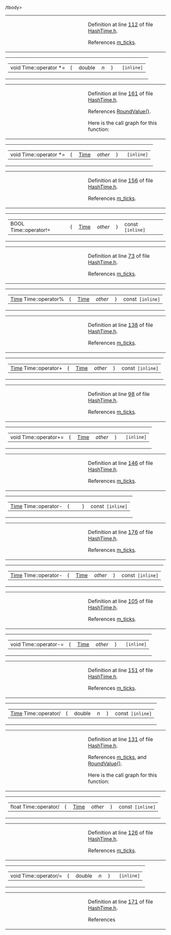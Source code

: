 /tbody>
</table>

<table data-cellspacing="5" data-cellpadding="0" data-border="0">
<colgroup>
<col style="width: 50%" />
<col style="width: 50%" />
</colgroup>
<tbody>
<tr>
<td> </td>
<td><p>Definition at line <a href="HashTime_8h-source.md#l00112" class="el">112</a> of file <a href="HashTime_8h-source.md" class="el">HashTime.h</a>.</p>
<p>References <a href="HashTime_8h-source.md#l00023" class="el">m_ticks</a>.</p></td>
</tr>
</tbody>
</table>

<span id="25b39f0bb14c9878d42f8043573b6be3" class="anchor"></span>

<table class="mdTable" data-cellpadding="2" data-cellspacing="0">
<colgroup>
<col style="width: 100%" />
</colgroup>
<tbody>
<tr>
<td class="mdRow"><table data-cellpadding="0" data-cellspacing="0" data-border="0">
<tbody>
<tr>
<td class="md" data-nowrap="" data-valign="top">void Time::operator *=</td>
<td class="md" data-valign="top">( </td>
<td class="md" data-nowrap="" data-valign="top">double </td>
<td class="mdname1" data-valign="top" data-nowrap=""><em>n</em></td>
<td class="md" data-valign="top"> ) </td>
<td class="md" data-nowrap=""><code> [inline]</code></td>
</tr>
</tbody>
</table></td>
</tr>
</tbody>
</table>

<table data-cellspacing="5" data-cellpadding="0" data-border="0">
<colgroup>
<col style="width: 50%" />
<col style="width: 50%" />
</colgroup>
<tbody>
<tr>
<td> </td>
<td><p>Definition at line <a href="HashTime_8h-source.md#l00161" class="el">161</a> of file <a href="HashTime_8h-source.md" class="el">HashTime.h</a>.</p>
<p>References <a href="Macros_8h-source.md#l00050" class="el">RoundValue()</a>.</p>
<p>Here is the call graph for this function:</p>
<span class="image placeholder" data-original-image-src="classTime_25b39f0bb14c9878d42f8043573b6be3_cgraph.gif" data-original-image-title="" data-border="0" usemap="#classTime_25b39f0bb14c9878d42f8043573b6be3_cgraph_map"></span></td>
</tr>
</tbody>
</table>

<span id="d1bab5afce41baa1a0d505ff762c5934" class="anchor"></span>

<table class="mdTable" data-cellpadding="2" data-cellspacing="0">
<colgroup>
<col style="width: 100%" />
</colgroup>
<tbody>
<tr>
<td class="mdRow"><table data-cellpadding="0" data-cellspacing="0" data-border="0">
<tbody>
<tr>
<td class="md" data-nowrap="" data-valign="top">void Time::operator *=</td>
<td class="md" data-valign="top">( </td>
<td class="md" data-nowrap="" data-valign="top"><a href="classTime.md" class="el">Time</a> </td>
<td class="mdname1" data-valign="top" data-nowrap=""><em>other</em></td>
<td class="md" data-valign="top"> ) </td>
<td class="md" data-nowrap=""><code> [inline]</code></td>
</tr>
</tbody>
</table></td>
</tr>
</tbody>
</table>

<table data-cellspacing="5" data-cellpadding="0" data-border="0">
<colgroup>
<col style="width: 50%" />
<col style="width: 50%" />
</colgroup>
<tbody>
<tr>
<td> </td>
<td><p>Definition at line <a href="HashTime_8h-source.md#l00156" class="el">156</a> of file <a href="HashTime_8h-source.md" class="el">HashTime.h</a>.</p>
<p>References <a href="HashTime_8h-source.md#l00023" class="el">m_ticks</a>.</p></td>
</tr>
</tbody>
</table>

<span id="513052758de27d4dfa3085bde45d4ade" class="anchor"></span>

<table class="mdTable" data-cellpadding="2" data-cellspacing="0">
<colgroup>
<col style="width: 100%" />
</colgroup>
<tbody>
<tr>
<td class="mdRow"><table data-cellpadding="0" data-cellspacing="0" data-border="0">
<tbody>
<tr>
<td class="md" data-nowrap="" data-valign="top">BOOL Time::operator!=</td>
<td class="md" data-valign="top">( </td>
<td class="md" data-nowrap="" data-valign="top"><a href="classTime.md" class="el">Time</a> </td>
<td class="mdname1" data-valign="top" data-nowrap=""><em>other</em></td>
<td class="md" data-valign="top"> ) </td>
<td class="md" data-nowrap="">const<code> [inline]</code></td>
</tr>
</tbody>
</table></td>
</tr>
</tbody>
</table>

<table data-cellspacing="5" data-cellpadding="0" data-border="0">
<colgroup>
<col style="width: 50%" />
<col style="width: 50%" />
</colgroup>
<tbody>
<tr>
<td> </td>
<td><p>Definition at line <a href="HashTime_8h-source.md#l00073" class="el">73</a> of file <a href="HashTime_8h-source.md" class="el">HashTime.h</a>.</p>
<p>References <a href="HashTime_8h-source.md#l00023" class="el">m_ticks</a>.</p></td>
</tr>
</tbody>
</table>

<span id="7e502b99bdb260181abcb39ad7ed64ba" class="anchor"></span>

<table class="mdTable" data-cellpadding="2" data-cellspacing="0">
<colgroup>
<col style="width: 100%" />
</colgroup>
<tbody>
<tr>
<td class="mdRow"><table data-cellpadding="0" data-cellspacing="0" data-border="0">
<tbody>
<tr>
<td class="md" data-nowrap="" data-valign="top"><a href="classTime.md" class="el">Time</a> Time::operator%</td>
<td class="md" data-valign="top">( </td>
<td class="md" data-nowrap="" data-valign="top"><a href="classTime.md" class="el">Time</a> </td>
<td class="mdname1" data-valign="top" data-nowrap=""><em>other</em></td>
<td class="md" data-valign="top"> ) </td>
<td class="md" data-nowrap="">const<code> [inline]</code></td>
</tr>
</tbody>
</table></td>
</tr>
</tbody>
</table>

<table data-cellspacing="5" data-cellpadding="0" data-border="0">
<colgroup>
<col style="width: 50%" />
<col style="width: 50%" />
</colgroup>
<tbody>
<tr>
<td> </td>
<td><p>Definition at line <a href="HashTime_8h-source.md#l00138" class="el">138</a> of file <a href="HashTime_8h-source.md" class="el">HashTime.h</a>.</p>
<p>References <a href="HashTime_8h-source.md#l00023" class="el">m_ticks</a>.</p></td>
</tr>
</tbody>
</table>

<span id="127cab4b7653b4b93193cc6feb4e1a71" class="anchor"></span>

<table class="mdTable" data-cellpadding="2" data-cellspacing="0">
<colgroup>
<col style="width: 100%" />
</colgroup>
<tbody>
<tr>
<td class="mdRow"><table data-cellpadding="0" data-cellspacing="0" data-border="0">
<tbody>
<tr>
<td class="md" data-nowrap="" data-valign="top"><a href="classTime.md" class="el">Time</a> Time::operator+</td>
<td class="md" data-valign="top">( </td>
<td class="md" data-nowrap="" data-valign="top"><a href="classTime.md" class="el">Time</a> </td>
<td class="mdname1" data-valign="top" data-nowrap=""><em>other</em></td>
<td class="md" data-valign="top"> ) </td>
<td class="md" data-nowrap="">const<code> [inline]</code></td>
</tr>
</tbody>
</table></td>
</tr>
</tbody>
</table>

<table data-cellspacing="5" data-cellpadding="0" data-border="0">
<colgroup>
<col style="width: 50%" />
<col style="width: 50%" />
</colgroup>
<tbody>
<tr>
<td> </td>
<td><p>Definition at line <a href="HashTime_8h-source.md#l00098" class="el">98</a> of file <a href="HashTime_8h-source.md" class="el">HashTime.h</a>.</p>
<p>References <a href="HashTime_8h-source.md#l00023" class="el">m_ticks</a>.</p></td>
</tr>
</tbody>
</table>

<span id="adf3022f34d7cdf519a09db79e8a0da4" class="anchor"></span>

<table class="mdTable" data-cellpadding="2" data-cellspacing="0">
<colgroup>
<col style="width: 100%" />
</colgroup>
<tbody>
<tr>
<td class="mdRow"><table data-cellpadding="0" data-cellspacing="0" data-border="0">
<tbody>
<tr>
<td class="md" data-nowrap="" data-valign="top">void Time::operator+=</td>
<td class="md" data-valign="top">( </td>
<td class="md" data-nowrap="" data-valign="top"><a href="classTime.md" class="el">Time</a> </td>
<td class="mdname1" data-valign="top" data-nowrap=""><em>other</em></td>
<td class="md" data-valign="top"> ) </td>
<td class="md" data-nowrap=""><code> [inline]</code></td>
</tr>
</tbody>
</table></td>
</tr>
</tbody>
</table>

<table data-cellspacing="5" data-cellpadding="0" data-border="0">
<colgroup>
<col style="width: 50%" />
<col style="width: 50%" />
</colgroup>
<tbody>
<tr>
<td> </td>
<td><p>Definition at line <a href="HashTime_8h-source.md#l00146" class="el">146</a> of file <a href="HashTime_8h-source.md" class="el">HashTime.h</a>.</p>
<p>References <a href="HashTime_8h-source.md#l00023" class="el">m_ticks</a>.</p></td>
</tr>
</tbody>
</table>

<span id="02e4d75bd33fe10d390cc21af6c60699" class="anchor"></span>

<table class="mdTable" data-cellpadding="2" data-cellspacing="0">
<colgroup>
<col style="width: 100%" />
</colgroup>
<tbody>
<tr>
<td class="mdRow"><table data-cellpadding="0" data-cellspacing="0" data-border="0">
<tbody>
<tr>
<td class="md" data-nowrap="" data-valign="top"><a href="classTime.md" class="el">Time</a> Time::operator-</td>
<td class="md" data-valign="top">( </td>
<td class="mdname1" data-valign="top" data-nowrap=""></td>
<td class="md" data-valign="top"> ) </td>
<td class="md" data-nowrap="">const<code> [inline]</code></td>
</tr>
</tbody>
</table></td>
</tr>
</tbody>
</table>

<table data-cellspacing="5" data-cellpadding="0" data-border="0">
<colgroup>
<col style="width: 50%" />
<col style="width: 50%" />
</colgroup>
<tbody>
<tr>
<td> </td>
<td><p>Definition at line <a href="HashTime_8h-source.md#l00176" class="el">176</a> of file <a href="HashTime_8h-source.md" class="el">HashTime.h</a>.</p>
<p>References <a href="HashTime_8h-source.md#l00023" class="el">m_ticks</a>.</p></td>
</tr>
</tbody>
</table>

<span id="378b4422c695d02900cff36fcf79b204" class="anchor"></span>

<table class="mdTable" data-cellpadding="2" data-cellspacing="0">
<colgroup>
<col style="width: 100%" />
</colgroup>
<tbody>
<tr>
<td class="mdRow"><table data-cellpadding="0" data-cellspacing="0" data-border="0">
<tbody>
<tr>
<td class="md" data-nowrap="" data-valign="top"><a href="classTime.md" class="el">Time</a> Time::operator-</td>
<td class="md" data-valign="top">( </td>
<td class="md" data-nowrap="" data-valign="top"><a href="classTime.md" class="el">Time</a> </td>
<td class="mdname1" data-valign="top" data-nowrap=""><em>other</em></td>
<td class="md" data-valign="top"> ) </td>
<td class="md" data-nowrap="">const<code> [inline]</code></td>
</tr>
</tbody>
</table></td>
</tr>
</tbody>
</table>

<table data-cellspacing="5" data-cellpadding="0" data-border="0">
<colgroup>
<col style="width: 50%" />
<col style="width: 50%" />
</colgroup>
<tbody>
<tr>
<td> </td>
<td><p>Definition at line <a href="HashTime_8h-source.md#l00105" class="el">105</a> of file <a href="HashTime_8h-source.md" class="el">HashTime.h</a>.</p>
<p>References <a href="HashTime_8h-source.md#l00023" class="el">m_ticks</a>.</p></td>
</tr>
</tbody>
</table>

<span id="5380bf75077a6d730608a0ab78311289" class="anchor"></span>

<table class="mdTable" data-cellpadding="2" data-cellspacing="0">
<colgroup>
<col style="width: 100%" />
</colgroup>
<tbody>
<tr>
<td class="mdRow"><table data-cellpadding="0" data-cellspacing="0" data-border="0">
<tbody>
<tr>
<td class="md" data-nowrap="" data-valign="top">void Time::operator-=</td>
<td class="md" data-valign="top">( </td>
<td class="md" data-nowrap="" data-valign="top"><a href="classTime.md" class="el">Time</a> </td>
<td class="mdname1" data-valign="top" data-nowrap=""><em>other</em></td>
<td class="md" data-valign="top"> ) </td>
<td class="md" data-nowrap=""><code> [inline]</code></td>
</tr>
</tbody>
</table></td>
</tr>
</tbody>
</table>

<table data-cellspacing="5" data-cellpadding="0" data-border="0">
<colgroup>
<col style="width: 50%" />
<col style="width: 50%" />
</colgroup>
<tbody>
<tr>
<td> </td>
<td><p>Definition at line <a href="HashTime_8h-source.md#l00151" class="el">151</a> of file <a href="HashTime_8h-source.md" class="el">HashTime.h</a>.</p>
<p>References <a href="HashTime_8h-source.md#l00023" class="el">m_ticks</a>.</p></td>
</tr>
</tbody>
</table>

<span id="1eeb042359d7747cb421d66016682d6e" class="anchor"></span>

<table class="mdTable" data-cellpadding="2" data-cellspacing="0">
<colgroup>
<col style="width: 100%" />
</colgroup>
<tbody>
<tr>
<td class="mdRow"><table data-cellpadding="0" data-cellspacing="0" data-border="0">
<tbody>
<tr>
<td class="md" data-nowrap="" data-valign="top"><a href="classTime.md" class="el">Time</a> Time::operator/</td>
<td class="md" data-valign="top">( </td>
<td class="md" data-nowrap="" data-valign="top">double </td>
<td class="mdname1" data-valign="top" data-nowrap=""><em>n</em></td>
<td class="md" data-valign="top"> ) </td>
<td class="md" data-nowrap="">const<code> [inline]</code></td>
</tr>
</tbody>
</table></td>
</tr>
</tbody>
</table>

<table data-cellspacing="5" data-cellpadding="0" data-border="0">
<colgroup>
<col style="width: 50%" />
<col style="width: 50%" />
</colgroup>
<tbody>
<tr>
<td> </td>
<td><p>Definition at line <a href="HashTime_8h-source.md#l00131" class="el">131</a> of file <a href="HashTime_8h-source.md" class="el">HashTime.h</a>.</p>
<p>References <a href="HashTime_8h-source.md#l00023" class="el">m_ticks</a>, and <a href="Macros_8h-source.md#l00050" class="el">RoundValue()</a>.</p>
<p>Here is the call graph for this function:</p>
<span class="image placeholder" data-original-image-src="classTime_1eeb042359d7747cb421d66016682d6e_cgraph.gif" data-original-image-title="" data-border="0" usemap="#classTime_1eeb042359d7747cb421d66016682d6e_cgraph_map"></span></td>
</tr>
</tbody>
</table>

<span id="99e859c3d1d62421400f853c4c63bd86" class="anchor"></span>

<table class="mdTable" data-cellpadding="2" data-cellspacing="0">
<colgroup>
<col style="width: 100%" />
</colgroup>
<tbody>
<tr>
<td class="mdRow"><table data-cellpadding="0" data-cellspacing="0" data-border="0">
<tbody>
<tr>
<td class="md" data-nowrap="" data-valign="top">float Time::operator/</td>
<td class="md" data-valign="top">( </td>
<td class="md" data-nowrap="" data-valign="top"><a href="classTime.md" class="el">Time</a> </td>
<td class="mdname1" data-valign="top" data-nowrap=""><em>other</em></td>
<td class="md" data-valign="top"> ) </td>
<td class="md" data-nowrap="">const<code> [inline]</code></td>
</tr>
</tbody>
</table></td>
</tr>
</tbody>
</table>

<table data-cellspacing="5" data-cellpadding="0" data-border="0">
<colgroup>
<col style="width: 50%" />
<col style="width: 50%" />
</colgroup>
<tbody>
<tr>
<td> </td>
<td><p>Definition at line <a href="HashTime_8h-source.md#l00126" class="el">126</a> of file <a href="HashTime_8h-source.md" class="el">HashTime.h</a>.</p>
<p>References <a href="HashTime_8h-source.md#l00023" class="el">m_ticks</a>.</p></td>
</tr>
</tbody>
</table>

<span id="93c269f3dbbc04ad3f0d2478d823c875" class="anchor"></span>

<table class="mdTable" data-cellpadding="2" data-cellspacing="0">
<colgroup>
<col style="width: 100%" />
</colgroup>
<tbody>
<tr>
<td class="mdRow"><table data-cellpadding="0" data-cellspacing="0" data-border="0">
<tbody>
<tr>
<td class="md" data-nowrap="" data-valign="top">void Time::operator/=</td>
<td class="md" data-valign="top">( </td>
<td class="md" data-nowrap="" data-valign="top">double </td>
<td class="mdname1" data-valign="top" data-nowrap=""><em>n</em></td>
<td class="md" data-valign="top"> ) </td>
<td class="md" data-nowrap=""><code> [inline]</code></td>
</tr>
</tbody>
</table></td>
</tr>
</tbody>
</table>

<table data-cellspacing="5" data-cellpadding="0" data-border="0">
<colgroup>
<col style="width: 50%" />
<col style="width: 50%" />
</colgroup>
<tbody>
<tr>
<td> </td>
<td><p>Definition at line <a href="HashTime_8h-source.md#l00171" class="el">171</a> of file <a href="HashTime_8h-source.md" class="el">HashTime.h</a>.</p>
<p>References <a href="Mac